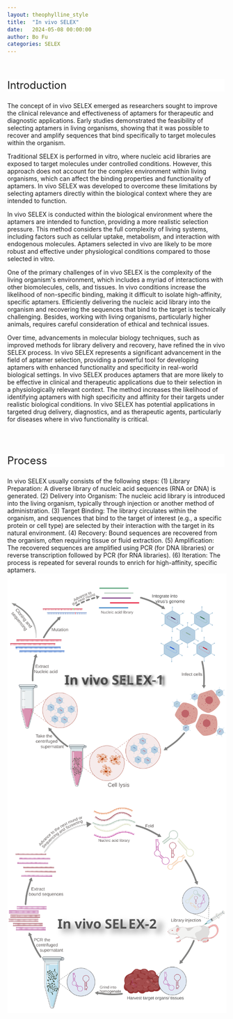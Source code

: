 ```yaml
---
layout: theophylline_style
title:  "In vivo SELEX"
date:   2024-05-08 00:00:00
author: Bo Fu
categories: SELEX
---
```

<html>
<head>
  <style>
    /* 按钮容器样式 */
    .button-container {
      display: flex;
      justify-content: left;
      align-items: center;
      height: 50px;
    }
    /* 按钮样式 */
    .button {
      display: block;
      padding: 10px;
      font-size:24px;
      margin-right: 10px;
      text-align: center;
      background-color: #ffffff;
      color: #520049;
      text-decoration: none;
      border: 1px solid #520049;
      border-radius: 5px;
    }
    /* 鼠标悬停样式 */
    .button:hover {
      background-color: #c9c5c5;
      cursor: pointer;
    }
  </style>
</head>
</html>

<html lang="zh-cn">
<head>
<meta charset="utf-8"> 
<style>
  .header_box {
    display: block;
    font-size: 24px;
    background-color: #ffffff;
    text-decoration: none;
    border-radius: 1px;
    width: 500px;
    border-width: 1px 1px 2px 1px;
    border-color: #ffffff #ffffff #ffffff #ffffff;
}
.blowheader_box{
    display: block;
      padding: 6px;
      font-size:20px;
      margin-right: 10px;
      text-align: center;
      background-color: #efefef;
      color: #000000;
      text-decoration: none;
      border: 1px solid #ffffff;
      border-radius: 1px;
      width:170px;
	    height:40px;
  }
  .box_style{
    background: #ffffff;
  }
  blockquote {
  margin: 0 0 0px;
  }
</style>
</head>
<p><br/></p>


<p class="header_box">Introduction</p>
<p>The concept of in vivo SELEX emerged as researchers sought to improve the clinical relevance and effectiveness of aptamers for therapeutic and diagnostic applications. Early studies demonstrated the feasibility of selecting aptamers in living organisms, showing that it was possible to recover and amplify sequences that bind specifically to target molecules within the organism.</p>
<p>Traditional SELEX is performed in vitro, where nucleic acid libraries are exposed to target molecules under controlled conditions. However, this approach does not account for the complex environment within living organisms, which can affect the binding properties and functionality of aptamers. In vivo SELEX was developed to overcome these limitations by selecting aptamers directly within the biological context where they are intended to function.</p>
<p>In vivo SELEX is conducted within the biological environment where the aptamers are intended to function, providing a more realistic selection pressure. This method considers the full complexity of living systems, including factors such as cellular uptake, metabolism, and interaction with endogenous molecules. Aptamers selected in vivo are likely to be more robust and effective under physiological conditions compared to those selected in vitro.</p>
<p>One of the primary challenges of in vivo SELEX is the complexity of the living organism's environment, which includes a myriad of interactions with other biomolecules, cells, and tissues. In vivo conditions increase the likelihood of non-specific binding, making it difficult to isolate high-affinity, specific aptamers. Efficiently delivering the nucleic acid library into the organism and recovering the sequences that bind to the target is technically challenging. Besides, working with living organisms, particularly higher animals, requires careful consideration of ethical and technical issues.</p>
<p>Over time, advancements in molecular biology techniques, such as improved methods for library delivery and recovery, have refined the in vivo SELEX process. In vivo SELEX represents a significant advancement in the field of aptamer selection, providing a powerful tool for developing aptamers with enhanced functionality and specificity in real-world biological settings. In vivo SELEX produces aptamers that are more likely to be effective in clinical and therapeutic applications due to their selection in a physiologically relevant context. The method increases the likelihood of identifying aptamers with high specificity and affinity for their targets under realistic biological conditions. In vivo SELEX has potential applications in targeted drug delivery, diagnostics, and as therapeutic agents, particularly for diseases where in vivo functionality is critical.</p>
<br>
<br>

<p class="header_box">Process</p>        
<font>In vivo SELEX usually consists of the following steps: (1) Library Preparation: A diverse library of nucleic acid sequences (RNA or DNA) is generated. (2) Delivery into Organism: The nucleic acid library is introduced into the living organism, typically through injection or another method of administration. (3) Target Binding: The library circulates within the organism, and sequences that bind to the target of interest (e.g., a specific protein or cell type) are selected by their interaction with the target in its natural environment. (4) Recovery: Bound sequences are recovered from the organism, often requiring tissue or fluid extraction. (5) Amplification: The recovered sequences are amplified using PCR (for DNA libraries) or reverse transcription followed by PCR (for RNA libraries). (6) Iteration: The process is repeated for several rounds to enrich for high-affinity, specific aptamers.</font>
<img src="/images/SELEX/In-vivo-SELEX-1.svg" alt="drawing" style="width:800px;display:block;margin:0 auto;border-radius:0;" class="img-responsive">
<img src="/images/SELEX/In-vivo-SELEX-2.svg" alt="drawing" style="width:800px;display:block;margin:0 auto;border-radius:0;" class="img-responsive">
<div style="display: flex; justify-content: center;"></div>
<br>


